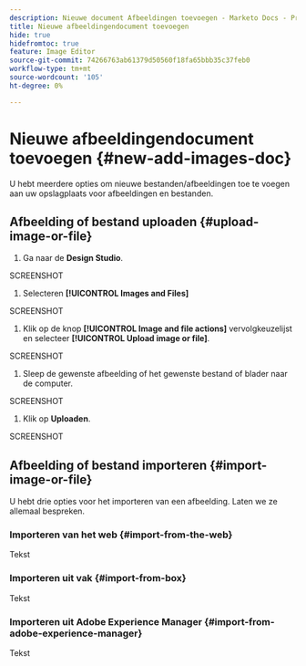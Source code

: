 ```yaml
---
description: Nieuwe document Afbeeldingen toevoegen - Marketo Docs - Productdocumentatie
title: Nieuwe afbeeldingendocument toevoegen
hide: true
hidefromtoc: true
feature: Image Editor
source-git-commit: 74266763ab61379d50560f18fa65bbb35c37feb0
workflow-type: tm+mt
source-wordcount: '105'
ht-degree: 0%

---
```


# Nieuwe afbeeldingendocument toevoegen {#new-add-images-doc}

U hebt meerdere opties om nieuwe bestanden/afbeeldingen toe te voegen aan uw opslagplaats voor afbeeldingen en bestanden.

## Afbeelding of bestand uploaden {#upload-image-or-file}

1. Ga naar de **Design Studio**.

SCREENSHOT

1. Selecteren **[!UICONTROL Images and Files]**

SCREENSHOT

1. Klik op de knop **[!UICONTROL Image and file actions]** vervolgkeuzelijst en selecteer **[!UICONTROL Upload image or file]**.

SCREENSHOT

1. Sleep de gewenste afbeelding of het gewenste bestand of blader naar de computer.

SCREENSHOT

1. Klik op **Uploaden**.

SCREENSHOT

## Afbeelding of bestand importeren {#import-image-or-file}

U hebt drie opties voor het importeren van een afbeelding. Laten we ze allemaal bespreken.

### Importeren van het web {#import-from-the-web}

Tekst

### Importeren uit vak {#import-from-box}

Tekst

### Importeren uit Adobe Experience Manager {#import-from-adobe-experience-manager}

Tekst
